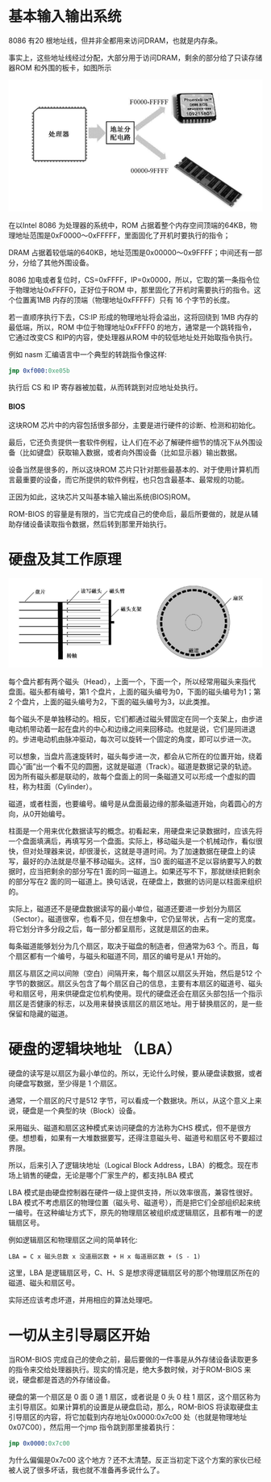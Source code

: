 

# 基本输入输出系统

8086 有20 根地址线，但并非全都用来访问DRAM，也就是内存条。

事实上，这些地址线经过分配，大部分用于访问DRAM，剩余的部分给了只读存储器ROM 和外围的板卡，如图所示

![image](04虚拟机的使用和安装/8086系统内存空间分配.png)

在以Intel 8086 为处理器的系统中，ROM 占据着整个内存空间顶端的64KB，物理地址范围是0xF0000～0xFFFFF，里面固化了开机时要执行的指令；

DRAM 占据着较低端的640KB，地址范围是0x00000～0x9FFFF；中间还有一部分，分给了其他外围设备。

8086 加电或者复位时，CS=0xFFFF，IP=0x0000，所以，它取的第一条指令位于物理地址0xFFFF0，正好位于ROM 中，那里固化了开机时需要执行的指令。这个位置离1MB 内存的顶端（物理地址0xFFFFF）只有 16 个字节的长度。

若一直顺序执行下去，CS:IP 形成的物理地址将会溢出，这将回绕到 1MB 内存的最低端，所以，ROM 中位于物理地址0xFFFF0 的地方，通常是一个跳转指令，它通过改变CS 和IP的内容，使处理器从ROM 中的较低地址处开始取指令执行。

例如 nasm 汇编语言中一个典型的转跳指令像这样:

```s
jmp 0xf000:0xe05b
```

执行后 CS 和 IP 寄存器被加载，从而转跳到对应地址处执行。

#### BIOS

这块ROM 芯片中的内容包括很多部分，主要是进行硬件的诊断、检测和初始化。

最后，它还负责提供一套软件例程，让人们在不必了解硬件细节的情况下从外围设备（比如键盘）获取输入数据，或者向外围设备（比如显示器）输出数据。

设备当然是很多的，所以这块ROM 芯片只针对那些最基本的、对于使用计算机而言最重要的设备，而它所提供的软件例程，也只包含最基本、最常规的功能。

正因为如此，这块芯片又叫基本输入输出系统(BIOS)ROM。

ROM-BIOS 的容量是有限的，当它完成自己的使命后，最后所要做的，就是从辅助存储设备读取指令数据，然后转到那里开始执行。


# 硬盘及其工作原理

![image](04虚拟机的使用和安装/硬盘的结构示意图.png)


每个盘片都有两个磁头（Head），上面一个，下面一个，所以经常用磁头来指代盘面。磁头都有编号，第1 个盘片，上面的磁头编号为0，下面的磁头编号为1；第2 个盘片，上面的磁头编号为2，下面的磁头编号为3，以此类推。

每个磁头不是单独移动的。相反，它们都通过磁头臂固定在同一个支架上，由步进电动机带动着一起在盘片的中心和边缘之间来回移动。也就是说，它们是同进退的。步进电动机由脉冲驱动，每次可以旋转一个固定的角度，即可以步进一次。

可以想象，当盘片高速旋转时，磁头每步进一次，都会从它所在的位置开始，绕着圆心“画”出一个看不见的圆圈，这就是磁道（Track）。磁道是数据记录的轨迹。因为所有磁头都是联动的，故每个盘面上的同一条磁道又可以形成一个虚拟的圆柱，称为柱面（Cylinder）。

磁道，或者柱面，也要编号。编号是从盘面最边缘的那条磁道开始，向着圆心的方向，从0开始编号。

柱面是一个用来优化数据读写的概念。初看起来，用硬盘来记录数据时，应该先将一个盘面填满后，再填写另一个盘面。实际上，移动磁头是一个机械动作，看似很快，但对处理器来说，却很漫长，这就是寻道时间。为了加速数据在硬盘上的读写，最好的办法就是尽量不移动磁头。这样，当0 面的磁道不足以容纳要写入的数据时，应当把剩余的部分写在1 面的同一磁道上。如果还写不下，那就继续把剩余的部分写在2 面的同一磁道上。换句话说，在硬盘上，数据的访问是以柱面来组织的。

实际上，磁道还不是硬盘数据读写的最小单位，磁道还要进一步划分为扇区（Sector）。磁道很窄，也看不见，但在想象中，它仍呈带状，占有一定的宽度。将它划分许多分段之后，每一部分都呈扇形，这就是扇区的由来。

每条磁道能够划分为几个扇区，取决于磁盘的制造者，但通常为63 个。而且，每个扇区都有一个编号，与磁头和磁道不同，扇区的编号是从1 开始的。

扇区与扇区之间以间隙（空白）间隔开来，每个扇区以扇区头开始，然后是512 个字节的数据区。扇区头包含了每个扇区自己的信息，主要有本扇区的磁道号、磁头号和扇区号，用来供硬盘定位机构使用。现代的硬盘还会在扇区头部包括一个指示扇区是否健康的标志，以及用来替换该扇区的扇区地址。用于替换扇区的，是一些保留和隐藏的磁道。

# 硬盘的逻辑块地址 （LBA）

硬盘的读写是以扇区为最小单位的。所以，无论什么时候，要从硬盘读数据，或者向硬盘写数据，至少得是 1 个扇区。

通常，一个扇区的尺寸是512 字节，可以看成一个数据块。所以，从这个意义上来说，硬盘是一个典型的块（Block）设备。

采用磁头、磁道和扇区这种模式来访问硬盘的方法称为CHS 模式，但不是很方便。想想看，如果有一大堆数据要写，还得注意磁头号、磁道号和扇区号不要超过界限。

所以，后来引入了逻辑块地址（Logical Block Address，LBA）的概念。现在市场上销售的硬盘，无论是哪个厂家生产的，都支持LBA 模式

LBA 模式是由硬盘控制器在硬件一级上提供支持，所以效率很高，兼容性很好。LBA 模式不考虑扇区的物理位置（磁头号、磁道号），而是把它们全部组织起来统一编号。在这种编址方式下，原先的物理扇区被组织成逻辑扇区，且都有唯一的逻辑扇区号。

例如逻辑扇区和物理扇区之间的简单转化:

```
LBA = C x 磁头总数 x 没道扇区数 + H x 每道扇区数 + (S - 1)
```

这里，LBA 是逻辑扇区号，C、H、S 是想求得逻辑扇区号的那个物理扇区所在的磁道、磁头和扇区号。

实际还应该考虑坏道，并用相应的算法处理吧。

# 一切从主引导扇区开始

当ROM-BIOS 完成自己的使命之前，最后要做的一件事是从外存储设备读取更多的指令来交给处理器执行。现实的情况是，绝大多数时候，对于ROM-BIOS 来说，硬盘都是首选的外存储设备。

硬盘的第一个扇区是 0 面 0 道 1 扇区，或者说是 0 头 0 柱 1 扇区，这个扇区称为主引导扇区。如果计算机的设置是从硬盘启动，那么，ROM-BIOS 将读取硬盘主引导扇区的内容，将它加载到内存地址0x0000:0x7c00 处（也就是物理地址0x07C00），然后用一个jmp 指令跳到那里接着执行：

```s
jmp 0x0000:0x7c00
```

为什么偏偏是0x7c00 这个地方？还不太清楚。反正当初定下这个方案的家伙已经被人说了很多坏话，我也就不准备再多说什么了。


